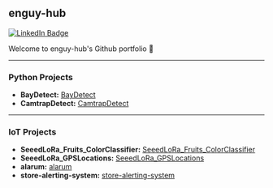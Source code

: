 ## enguy-hub

[![LinkedIn Badge](https://img.shields.io/badge/My-LinkedIn-blue)](https://www.linkedin.com/in/hien-n-20ab20a5/)

Welcome to enguy-hub's Github portfolio :wave:

---

### Python Projects

- **BayDetect:** [BayDetect](https://github.com/enguy-hub/BayDetect)
- **CamtrapDetect:** [CamtrapDetect](https://github.com/enguy-hub/CamtrapDetect)
---

### IoT Projects

- **SeeedLoRa_Fruits_ColorClassifier:** [SeeedLoRa_Fruits_ColorClassifier](https://github.com/enguy-hub/SeeedLoRa_Fruits_ColorClassifier)
- **SeeedLoRa_GPSLocations:** [SeeedLoRa_GPSLocations](https://github.com/enguy-hub/SeeedLoRa_GPSLocations)
- **alarum:** [alarum](https://github.com/enguy-hub/alarum)
- **store-alerting-system:** [store-alerting-system](https://github.com/enguy-hub/store-alerting-system)
